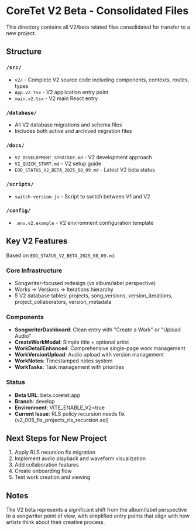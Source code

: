 # CoreTet V2 Beta - Consolidated Files

This directory contains all V2/beta related files consolidated for transfer to a new project.

## Structure

### `/src/`
- `v2/` - Complete V2 source code including components, contexts, routes, types
- `App.v2.tsx` - V2 application entry point
- `main.v2.tsx` - V2 main React entry

### `/database/`
- All V2 database migrations and schema files
- Includes both active and archived migration files

### `/docs/`
- `V2_DEVELOPMENT_STRATEGY.md` - V2 development approach
- `V2_QUICK_START.md` - V2 setup guide
- `EOD_STATUS_V2_BETA_2025_08_09.md` - Latest V2 beta status

### `/scripts/`
- `switch-version.js` - Script to switch between V1 and V2

### `/config/`
- `.env.v2.example` - V2 environment configuration template

## Key V2 Features

Based on `EOD_STATUS_V2_BETA_2025_08_09.md`:

### Core Infrastructure
- Songwriter-focused redesign (vs album/label perspective)
- Works → Versions → Iterations hierarchy
- 5 V2 database tables: projects, song_versions, version_iterations, project_collaborators, version_metadata

### Components
- **SongwriterDashboard**: Clean entry with "Create a Work" or "Upload Audio"
- **CreateWorkModal**: Simple title + optional artist
- **WorkDetailEnhanced**: Comprehensive single-page work management
- **WorkVersionUpload**: Audio upload with version management
- **WorkNotes**: Timestamped notes system
- **WorkTasks**: Task management with priorities

### Status
- **Beta URL**: beta.coretet.app
- **Branch**: develop
- **Environment**: VITE_ENABLE_V2=true
- **Current Issue**: RLS policy recursion needs fix (v2_005_fix_projects_rls_recursion.sql)

## Next Steps for New Project

1. Apply RLS recursion fix migration
2. Implement audio playback and waveform visualization
3. Add collaboration features
4. Create onboarding flow
5. Test work creation and viewing

## Notes

The V2 beta represents a significant shift from the album/label perspective to a songwriter point of view, with simplified entry points that align with how artists think about their creative process.